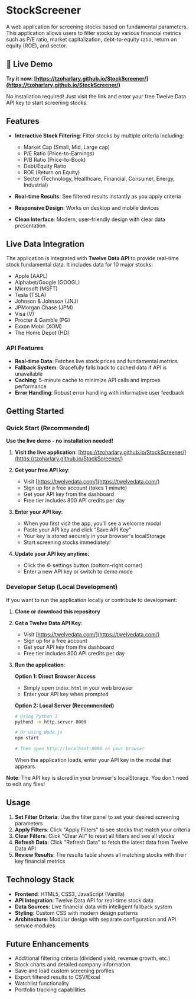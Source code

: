 # StockScreener

A web application for screening stocks based on fundamental parameters. This application allows users to filter stocks by various financial metrics such as P/E ratio, market capitalization, debt-to-equity ratio, return on equity (ROE), and sector.

## 🚀 Live Demo

**Try it now: [https://tzoharlary.github.io/StockScreener/](https://tzoharlary.github.io/StockScreener/)**

No installation required! Just visit the link and enter your free Twelve Data API key to start screening stocks.

## Features

- **Interactive Stock Filtering**: Filter stocks by multiple criteria including:
  - Market Cap (Small, Mid, Large cap)
  - P/E Ratio (Price-to-Earnings)
  - P/B Ratio (Price-to-Book)
  - Debt/Equity Ratio
  - ROE (Return on Equity)
  - Sector (Technology, Healthcare, Financial, Consumer, Energy, Industrial)

- **Real-time Results**: See filtered results instantly as you apply criteria
- **Responsive Design**: Works on desktop and mobile devices
- **Clean Interface**: Modern, user-friendly design with clear data presentation

## Live Data Integration

The application is integrated with **Twelve Data API** to provide real-time stock fundamental data. It includes data for 10 major stocks:
- Apple (AAPL)
- Alphabet/Google (GOOGL)
- Microsoft (MSFT)
- Tesla (TSLA)
- Johnson & Johnson (JNJ)
- JPMorgan Chase (JPM)
- Visa (V)
- Procter & Gamble (PG)
- Exxon Mobil (XOM)
- The Home Depot (HD)

### API Features
- **Real-time Data**: Fetches live stock prices and fundamental metrics
- **Fallback System**: Gracefully falls back to cached data if API is unavailable
- **Caching**: 5-minute cache to minimize API calls and improve performance
- **Error Handling**: Robust error handling with informative user feedback

## Getting Started

### Quick Start (Recommended)

**Use the live demo - no installation needed!**

1. **Visit the live application**: [https://tzoharlary.github.io/StockScreener/](https://tzoharlary.github.io/StockScreener/)

2. **Get your free API key**:
   - Visit [https://twelvedata.com/](https://twelvedata.com/)
   - Sign up for a free account (takes 1 minute)
   - Get your API key from the dashboard
   - Free tier includes 800 API credits per day

3. **Enter your API key**:
   - When you first visit the app, you'll see a welcome modal
   - Paste your API key and click "Save API Key"
   - Your key is stored securely in your browser's localStorage
   - Start screening stocks immediately!

4. **Update your API key anytime**:
   - Click the ⚙️ settings button (bottom-right corner)
   - Enter a new API key or switch to demo mode

### Developer Setup (Local Development)

If you want to run the application locally or contribute to development:

1. **Clone or download this repository**

2. **Get a Twelve Data API Key**:
   - Visit [https://twelvedata.com/](https://twelvedata.com/)
   - Sign up for a free account
   - Get your API key from the dashboard
   - Free tier includes 800 API credits per day

3. **Run the application**:

   **Option 1: Direct Browser Access**
   - Simply open `index.html` in your web browser
   - Enter your API key when prompted

   **Option 2: Local Server (Recommended)**
   ```bash
   # Using Python 3
   python3 -m http.server 8000

   # Or using Node.js
   npm start

   # Then open http://localhost:8000 in your browser
   ```

   When the application loads, enter your API key in the modal that appears.

**Note**: The API key is stored in your browser's localStorage. You don't need to edit any files!

## Usage

1. **Set Filter Criteria**: Use the filter panel to set your desired screening parameters
2. **Apply Filters**: Click "Apply Filters" to see stocks that match your criteria
3. **Clear Filters**: Click "Clear All" to reset all filters and see all stocks
4. **Refresh Data**: Click "Refresh Data" to fetch the latest data from Twelve Data API
5. **Review Results**: The results table shows all matching stocks with their key financial metrics

## Technology Stack

- **Frontend**: HTML5, CSS3, JavaScript (Vanilla)
- **API Integration**: Twelve Data API for real-time stock data
- **Data Sources**: Live financial data with intelligent fallback system
- **Styling**: Custom CSS with modern design patterns
- **Architecture**: Modular design with separate configuration and API service modules

## Future Enhancements

- Additional filtering criteria (dividend yield, revenue growth, etc.)
- Stock charts and detailed company information
- Save and load custom screening profiles
- Export filtered results to CSV/Excel
- Watchlist functionality
- Portfolio tracking capabilities
